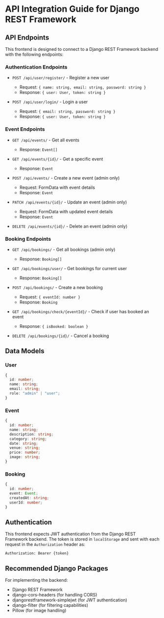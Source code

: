 
# API Integration Guide for Django REST Framework

## API Endpoints

This frontend is designed to connect to a Django REST Framework backend with the following endpoints:

### Authentication Endpoints

- `POST /api/user/register/` - Register a new user
  - Request: `{ name: string, email: string, password: string }`
  - Response: `{ user: User, token: string }`

- `POST /api/user/login/` - Login a user
  - Request: `{ email: string, password: string }`
  - Response: `{ user: User, token: string }`

### Event Endpoints

- `GET /api/events/` - Get all events
  - Response: `Event[]`

- `GET /api/events/{id}/` - Get a specific event
  - Response: `Event`

- `POST /api/events/` - Create a new event (admin only)
  - Request: FormData with event details
  - Response: `Event`

- `PATCH /api/events/{id}/` - Update an event (admin only)
  - Request: FormData with updated event details
  - Response: `Event`

- `DELETE /api/events/{id}/` - Delete an event (admin only)

### Booking Endpoints

- `GET /api/bookings/` - Get all bookings (admin only)
  - Response: `Booking[]`

- `GET /api/bookings/user/` - Get bookings for current user
  - Response: `Booking[]`

- `POST /api/bookings/` - Create a new booking
  - Request: `{ eventId: number }`
  - Response: `Booking`

- `GET /api/bookings/check/{eventId}/` - Check if user has booked an event
  - Response: `{ isBooked: boolean }`

- `DELETE /api/bookings/{id}/` - Cancel a booking

## Data Models

### User

```typescript
{
  id: number;
  name: string;
  email: string;
  role: "admin" | "user";
}
```

### Event

```typescript
{
  id: number;
  name: string;
  description: string;
  category: string;
  date: string;
  venue: string;
  price: number;
  image: string;
}
```

### Booking

```typescript
{
  id: number;
  event: Event;
  createdAt: string;
  userId: number;
}
```

## Authentication

This frontend expects JWT authentication from the Django REST Framework backend. The token is stored in `localStorage` and sent with each request in the `Authorization` header as:

```
Authorization: Bearer {token}
```

## Recommended Django Packages

For implementing the backend:
- Django REST Framework
- django-cors-headers (for handling CORS)
- djangorestframework-simplejwt (for JWT authentication)
- django-filter (for filtering capabilities)
- Pillow (for image handling)
